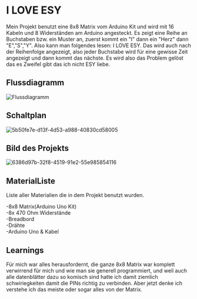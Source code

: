 # I LOVE ESY
Mein Projekt benutzt eine 8x8 Matrix vom Arduino Kit und wird mit 16 Kabeln und 8 Widerständen am Arduino angesteckt. Es zeigt eine Reihe an Buchstaben bzw. ein Muster an, zuerst kommt ein "I" dann ein "Herz" dann "E","S","Y". Also kann man folgendes lesen: I LOVE ESY. Das wird auch nach der Reihenfolge angezeigt, also jeder Buchstabe wird für eine gewisse Zeit angezeigt und dann kommt das nächste. Es wird also das Problem gelöst das es Zweifel gibt das ich nicht ESY liebe.

## Flussdiagramm


![Flussdiagramm](https://github.com/user-attachments/assets/6aeaf92a-b068-44a8-accd-6fe6ac8115fb)

## Schaltplan

![5b50fe7e-d13f-4d53-a988-40830cd58005](https://github.com/user-attachments/assets/5888c2d5-422a-49e3-81e6-0b7faa4dd40b)


## Bild des Projekts

![6386d97b-32f8-4519-91e2-55e985854116](https://github.com/user-attachments/assets/7705a2b9-c4de-4305-a6dd-8df5ed10784d)


## MaterialListe

Liste aller Materialien die in dem Projekt benutzt wurden.

-8x8 Matrix(Arduino Uno Kit) <br/>
-8x 470 Ohm Widerstände <br/>
-Breadbord <br/>
-Drähte <br/>
-Arduino Uno & Kabel  <br/>

## Learnings

Für mich war alles herausfordernt, die ganze 8x8 Matrix war komplett verwirrend für mich und wie man sie generell programmiert, und weil auch alle datenblätter dazu so komisch sind hatte ich damit ziemlich schwiriegkeiten damit die PINs richtig zu verbinden. Aber jetzt denke ich verstehe ich das meiste oder sogar alles von der Matrix.
